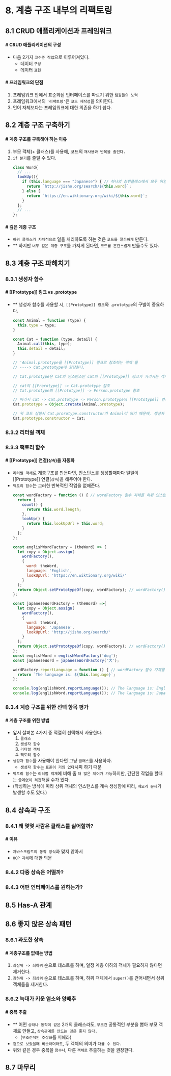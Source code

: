 # 8. 계층 구조 내부의 리팩토링

## 8.1 CRUD 애플리케이션과 프레임워크

#### # CRUD 애플리케이션의 구성

* 다음 2가지 `고수준 작업`으로 이루어져있다.
  * 데이터 `구성`
  * 데이터 `표현`

#### # 프레임워크의 단점

1. 프레임워크 안에서 표준화된 인터페이스를 따르기 위한 `팀원들의 노력`
2. 프레임워크에서의 `'리팩토링'`은 `코드 재작성`을 의미한다.
3. 언어 자체보다는 프레임워크에 대한 의존을 하기 쉽다.

## 8.2 계층 구조 구축하기

#### # 계층 구조를 구축해야 하는 이유

1. 부모 객체(+ 클래스)를 사용해, 코드의 `재사용과 반복을 줄인다.`
2. `if 분기`를 줄일 수 있다.
    ```javascript
    class Word{
      // ...
      lookUp(){
        if (this.language === "Japanese") { // 하나의 상위클래스에서 모두 위임 -> if문 증가
          return `http://jisho.org/search/${this.word}`;
        } else {
          return `https://en.wiktionary.org/wiki/${this.word}`;
        }
      };
      // ...
    };
    ```

#### # 깊은 계층 구조

* `하위 클래스가 자체적으로` 일을 처리하도록 하는 것은 `코드를 깔끔하게` 만든다.
* ** 하지만 `너무 깊은 계층 구조`를 가지게 된다면, `코드를 혼란스럽게` 만들수도 있다.

## 8.3 계층 구조 파헤치기

### 8.3.1 생성자 함수

#### # [[Prototype]] 링크 vs .prototype

* ** 생성자 함수를 사용할 시, `[[Prototype]] 링크`와 `.prototype`의 구별이 중요하다.
  ```javascript
  const Animal = function (type) {
    this.type = type;
  }

  const Cat = function (type, detail) {
    Animal.call(this, type);
    this.detail = detail;
  }

  // 'Animal.prototype을 [[Prototype]] 링크로 참조하는 객체'를
  // ----> Cat.prototype에 할당한다.

  // Cat.prototype은 Cat의 인스턴스인 cat의 [[Prototype]] 링크가 가리키는 객체이기 때문에 
  
  // cat의 [[Prorotype]] -> Cat.prototype 참조
  // Cat.prototype의 [[Prototype]] -> Person.prototype 참조

  // 따라서 cat -> Cat.prototype -> Person.prototype의 [[Prototype]] 연쇄가 이루어진다.
  Cat.prototype = Object.cretate(Animal.prototype);

  // 위 코드 실행시 Cat.prorotype.constructor가 Animal이 되기 때문에, 생성자 함수를 올바르게 재할당 해주는 과정이 필요하다.
  Cat.prototype.constructor = Cat;
  ```

### 8.3.2 리터럴 객체

### 8.3.3 팩토리 함수

#### # [[Prototype]] 연결(`상속`)을 자동화

* `리터럴 객체`로 계층구조를 만든다면, 인스턴스를 생성할때마다 일일이 [[Prototype]] 연결(`상속`)을 해주어야 한다.
* `팩토리 함수`는 그러한 반복적인 작업을 없애준다.
  ```javascript
  const wordFactory = function () { // wordFactory 함수 자체를 하위 인스턴스의 prototype으로 사용한다.
    return {
      count() {
        return this.word.length;
      },
      lookUp() {
        return this.lookUpUrl + this.word;
      }
    };
  };

  const englishWordFactory = (theWord) => {
    let copy = Object.assign(
      wordFactory(),
      {
        word: theWord,
        language: 'English',
        lookUpUrl: 'https://en.wiktionary.org/wiki/'
      }
    );
    return Object.setPrototypeOf(copy, wordFactory); // wordFactory()가 아니라 wordFactory를 [[Prototype]]에!!
  };

  const japaneseWordFactory = (theWord) =>{
    let copy = Object.assign(
      wordFactory(),
      {
        word: theWord,
        language: 'Japanese',
        lookUpUrl: 'http://jisho.org/search/'
      }
    );
    return Object.setPrototypeOf(copy, wordFactory); // wordFactory()가 아니라 wordFactory를 [[Prototype]]에!!
  };
  const englishWord = englishWordFactory('dog');
  const japaneseWord = japaneseWordFactory('犬');

  wordFactory.reportLanguage = function () { // wordFactory 함수 자체를 하위 인스턴스의 prototype으로 사용한다.
    return `The language is: ${this.language}`;
  };

  console.log(englishWord.reportLanguage()); // The language is: English
  console.log(englishWord.reportLanguage()); // The language is: Japanese
  ```

### 8.3.4 계층 구조를 위한 선택 항목 평가

#### # 계층 구조를 위한 방법

* 앞서 살펴본 4가지 중 적절히 선택해서 사용한다.
  1. `클래스`
  2. `생성자 함수`
  3. `리터럴 객체`
  4. `팩토리 함수`
* `생성자 함수`를 사용해야 한다면 그냥 `클래스`를 사용하자.
  * `생성자 함수`는 `표준이 거의 없다`시피 하기 때문
* `팩토리 함수`는 `리터럴 객체`에 비해 좀 `더 많은 제어가 가능`하지만, 간단한 작업을 할때는 `쓸데없이 복잡`해질 수가 있다.
* (작성하는 방식에 따라 상위 객체의 인스턴스를 계속 생성함에 따라, `메모리 문제`가 발생할 수도 있다.)

## 8.4 상속과 구조

### 8.4.1 왜 몇몇 사람은 클래스를 싫어할까?

#### # 이유

* `자바스크립트의 동작 방식`과 맞지 않아서
* `OOP 자체`에 대한 의문

### 8.4.2 다중 상속은 어떨까?

### 8.4.3 어떤 인터페이스를 원하는가?

## 8.5 Has-A 관계

## 8.6 좋지 않은 상속 패턴

### 8.6.1 과도한 상속

#### # 계층구조를 없애는 방법

1. `최상위 -> 최하위` 순으로 테스트를 하며, 일정 계층 이하의 객체가 필요하지 않다면 제거한다.
2. `최하위 -> 최상위` 순으로 테스트를 하며, 하위 객체에서 `super()`를 걷어내면서 상위 객체들을 제거한다.

### 8.6.2 늑대가 키운 염소와 양배추

#### # 중복 추출

* ** 어떤 `상태나 동작이 같은` 2개의 클래스라도, `무조건` 공통적인 부분을 뽑아 부모 객체로 만들고, `상속관계를 만드는 것은 좋지 않다.`
  * (`무조건적인 추상화`를 피해라)
* `겉으로 보았을때 비슷하더라도`, 두 객체의 의미가 `다를 수 있다.`
* 위와 같은 경우 중복을 `함수나`, 다른 `객체로` 추출하는 것을 권장한다.

## 8.7 마무리